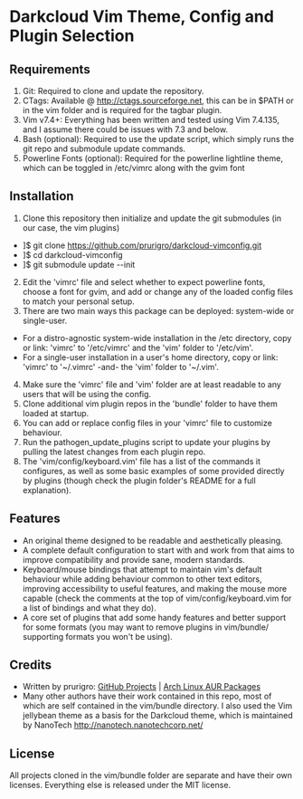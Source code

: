# Darkcloud Vim Theme, Config and Plugin Selection

## Requirements

1. Git: Required to clone and update the repository.
3. CTags: Available @ http://ctags.sourceforge.net, this can be in $PATH or in the vim folder and is required for the tagbar plugin.
4. Vim v7.4+: Everything has been written and tested using Vim 7.4.135, and I assume there could be issues with 7.3 and below.
2. Bash (optional): Required to use the update script, which simply runs the git repo and submodule update commands.
5. Powerline Fonts (optional): Required for the powerline lightline theme, which can be toggled in /etc/vimrc along with the gvim font

## Installation

1. Clone this repository then initialize and update the git submodules (in our case, the vim plugins)
  * ]$ git clone https://github.com/prurigro/darkcloud-vimconfig.git
  * ]$ cd darkcloud-vimconfig
  * ]$ git submodule update --init
2. Edit the 'vimrc' file and select whether to expect powerline fonts, choose a font for gvim, and add or change any of the loaded config files to match your personal setup.
3. There are two main ways this package can be deployed: system-wide or single-user.
  * For a distro-agnostic system-wide installation in the /etc directory, copy or link: 'vimrc' to '/etc/vimrc' and the 'vim' folder to '/etc/vim'.
  * For a single-user installation in a user's home directory, copy or link: 'vimrc' to '~/.vimrc' -and- the 'vim' folder to '~/.vim'.
4. Make sure the 'vimrc' file and 'vim' folder are at least readable to any users that will be using the config.
5. Clone additional vim plugin repos in the 'bundle' folder to have them loaded at startup.
6. You can add or replace config files in your 'vimrc' file to customize behaviour.
7. Run the pathogen_update_plugins script to update your plugins by pulling the latest changes from each plugin repo.
8. The 'vim/config/keyboard.vim' file has a list of the commands it configures, as well as some basic examples of some provided directly by plugins (though check the plugin folder's README for a full explanation).

## Features

* An original theme designed to be readable and aesthetically pleasing.
* A complete default configuration to start with and work from that aims to improve compatibility and provide sane, modern standards.
* Keyboard/mouse bindings that attempt to maintain vim's default behaviour while adding behaviour common to other text editors, improving accessibility to useful features, and making the mouse more capable (check the comments at the top of vim/config/keyboard.vim for a list of bindings and what they do).
* A core set of plugins that add some handy features and better support for some formats (you may want to remove plugins in vim/bundle/ supporting formats you won't be using).

## Credits

* Written by prurigro: [GitHub Projects](https://github.com/prurigro) | [Arch Linux AUR Packages](https://aur.archlinux.org/packages/?SeB=m&K=prurigro)
* Many other authors have their work contained in this repo, most of which are self contained in the vim/bundle directory. I also used the Vim jellybean theme as a basis for the Darkcloud theme, which is maintained by NanoTech <http://nanotech.nanotechcorp.net/>

## License
All projects cloned in the vim/bundle folder are separate and have their own licenses. Everything else is released under the MIT license.
